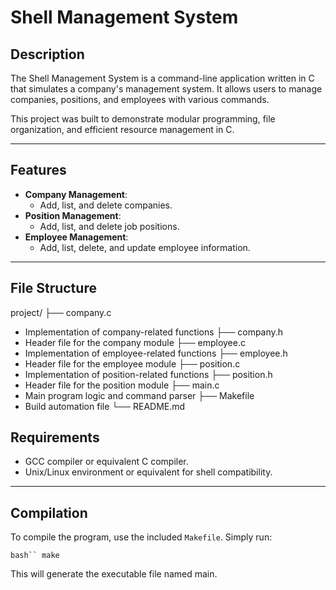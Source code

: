 # Shell Management System

## Description
The Shell Management System is a command-line application written in C that simulates a company's management system. It allows users to manage companies, positions, and employees with various commands.

This project was built to demonstrate modular programming, file organization, and efficient resource management in C.

---

## Features
- **Company Management**:
  - Add, list, and delete companies.
- **Position Management**:
  - Add, list, and delete job positions.
- **Employee Management**:
  - Add, list, delete, and update employee information.

---

## File Structure
project/ ├── company.c 
- Implementation of company-related functions ├── company.h 
- Header file for the company module ├── employee.c
-  Implementation of employee-related functions ├── employee.h 
-  Header file for the employee module ├── position.c 
-  Implementation of position-related functions ├── position.h 
-  Header file for the position module ├── main.c 
-  Main program logic and command parser ├── Makefile 
-  Build automation file └── README.md 

## Requirements
- GCC compiler or equivalent C compiler.
- Unix/Linux environment or equivalent for shell compatibility.

---

## Compilation
To compile the program, use the included `Makefile`. Simply run:

```bash``
make```

This will generate the executable file named main.


